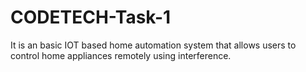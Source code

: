 # CODETECH-Task-1
It is an basic IOT based home automation system that allows users to control home appliances remotely using interference.
